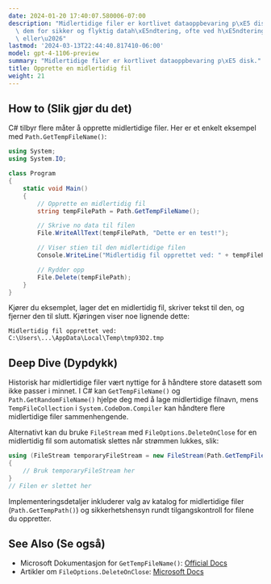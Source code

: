 ```yaml
---
date: 2024-01-20 17:40:07.580006-07:00
description: "Midlertidige filer er kortlivet dataoppbevaring p\xE5 disk. Vi lager\
  \ dem for sikker og flyktig datah\xE5ndtering, ofte ved h\xE5ndtering av store datamengder\
  \ eller\u2026"
lastmod: '2024-03-13T22:44:40.817410-06:00'
model: gpt-4-1106-preview
summary: "Midlertidige filer er kortlivet dataoppbevaring p\xE5 disk."
title: Opprette en midlertidig fil
weight: 21
---
```


## How to (Slik gjør du det)
C# tilbyr flere måter å opprette midlertidige filer. Her er et enkelt eksempel med `Path.GetTempFileName()`:

```C#
using System;
using System.IO;

class Program
{
    static void Main()
    {
        // Opprette en midlertidig fil
        string tempFilePath = Path.GetTempFileName();

        // Skrive no data til filen
        File.WriteAllText(tempFilePath, "Dette er en test!");

        // Viser stien til den midlertidige filen
        Console.WriteLine("Midlertidig fil opprettet ved: " + tempFilePath);

        // Rydder opp
        File.Delete(tempFilePath);
    }
}
```

Kjører du eksemplet, lager det en midlertidig fil, skriver tekst til den, og fjerner den til slutt. Kjøringen viser noe lignende dette:

```
Midlertidig fil opprettet ved: C:\Users\...\AppData\Local\Temp\tmp93D2.tmp
```

## Deep Dive (Dypdykk)
Historisk har midlertidige filer vært nyttige for å håndtere store datasett som ikke passer i minnet. I C# kan `GetTempFileName()` og `Path.GetRandomFileName()` hjelpe deg med å lage midlertidige filnavn, mens `TempFileCollection` i `System.CodeDom.Compiler` kan håndtere flere midlertidige filer sammenhengende.

Alternativt kan du bruke `FileStream` med `FileOptions.DeleteOnClose` for en midlertidig fil som automatisk slettes når strømmen lukkes, slik:

```C#
using (FileStream temporaryFileStream = new FileStream(Path.GetTempFileName(), FileMode.Create, FileAccess.ReadWrite, FileShare.None, 4096, FileOptions.DeleteOnClose))
{
    // Bruk temporaryFileStream her
}
// Filen er slettet her
```

Implementeringsdetaljer inkluderer valg av katalog for midlertidige filer (`Path.GetTempPath()`) og sikkerhetshensyn rundt tilgangskontroll for filene du oppretter.

## See Also (Se også)
- Microsoft Dokumentasjon for `GetTempFileName()`: [Official Docs](https://docs.microsoft.com/en-us/dotnet/api/system.io.path.gettempfilename)
- Artikler om `FileOptions.DeleteOnClose`: [Microsoft Docs](https://docs.microsoft.com/en-us/dotnet/api/system.io.fileoptions?view=netcore-3.1#fields)
